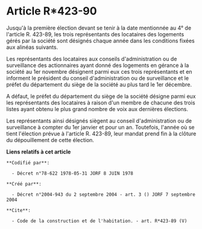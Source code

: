 # Article R*423-90

Jusqu'à la première élection devant se tenir à la date mentionnée au 4° de l'article R. 423-89, les trois représentants des
locataires des logements gérés par la société sont désignés chaque année dans les conditions fixées aux alinéas suivants. 

Les représentants des locataires aux conseils d'administration ou de surveillance des actionnaires ayant donné des logements
en gérance à la société au 1er novembre désignent parmi eux ces trois représentants et en informent le président du conseil
d'administration ou de surveillance et le préfet du département du siège de la société au plus tard le 1er décembre. 

A défaut, le préfet du département du siège de la société désigne parmi eux les représentants des locataires à raison d'un
membre de chacune des trois listes ayant obtenu le plus grand nombre de voix aux dernières élections. 

Les représentants ainsi désignés siègent au conseil d'administration ou de surveillance à compter du 1er janvier et pour un
an. Toutefois, l'année où se tient l'élection prévue à l'article R. 423-89, leur mandat prend fin à la clôture du
dépouillement de cette élection.

**Liens relatifs à cet article**

	**Codifié par**:

	  - Décret n°78-622 1978-05-31 JORF 8 JUIN 1978

	**Créé par**:

	  - Décret n°2004-943 du 2 septembre 2004 - art. 3 () JORF 7 septembre 2004

	**Cite**:

	  - Code de la construction et de l'habitation. - art. R*423-89 (V)
